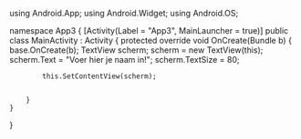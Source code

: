 using Android.App;
using Android.Widget;
using Android.OS;

namespace App3
{
    [Activity(Label = "App3", MainLauncher = true)]
    public class MainActivity : Activity
    {
        protected override void OnCreate(Bundle b)
        {
            base.OnCreate(b);
            TextView scherm;
            scherm = new TextView(this);
            scherm.Text = "Voer hier je naam in!";
            scherm.TextSize = 80;
        
            this.SetContentView(scherm);
           
                   
        }
    }
}
